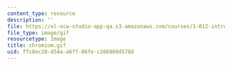 ```yaml
---
content_type: resource
description: ''
file: https://ol-ocw-studio-app-qa.s3.amazonaws.com/courses/1-012-introduction-to-civil-engineering-design-spring-2002/ffc8ec20d54aa6ff86fec266869d578d_chromium.gif
file_type: image/gif
resourcetype: Image
title: chromium.gif
uid: ffc8ec20-d54a-a6ff-86fe-c266869d578d
---
```

